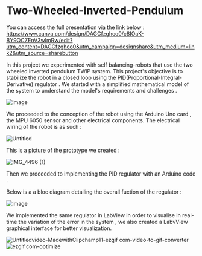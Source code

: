 # Two-Wheeled-Inverted-Pendulum
You can access the full presentation via the link below : 
https://www.canva.com/design/DAGCfzghco0/c8IOaK-BY9OCZEnV3wlmRw/edit?utm_content=DAGCfzghco0&utm_campaign=designshare&utm_medium=link2&utm_source=sharebutton

In this project we experimented with self balancing-robots that use the two wheeled inverted pendulum TWIP system.
This project's objective is to stabilize the robot in a closed loop using the PID(Proportional-Integral-Derivative) regulator .
We started with a simplified mathematical model of the system to understand the model's requirements and challenges .

![image](https://github.com/wesletieya/Two-Wheeled-Inverted-Pendulum/assets/129344878/25d78771-adb8-4bf7-8d77-7d5a8ece0344)

We proceeded to the conception of the robot using the Arduino Uno card , the MPU 6050 sensor and other electrical components.
The electrical wiring of the robot is as such :

![Untitled](https://github.com/wesletieya/Two-Wheeled-Inverted-Pendulum/assets/129344878/79cc8022-d09a-4621-b283-f57ab8a55942)


This is a picture of the prototype we created :

![IMG_4496 (1)](https://github.com/wesletieya/Two-Wheeled-Inverted-Pendulum/assets/129344878/89205eab-e812-41b0-bac6-899f3e63022a)


Then we proceeded to implementing the PID regulator with an Arduino code .

Below is a a bloc diagram detailing the overall fuction of the regulator :

![image](https://github.com/wesletieya/Two-Wheeled-Inverted-Pendulum/assets/129344878/425d979d-162b-46a6-bad7-04ad05f88d53)

We implemented the same regulator in LabView in order to visualise in real-time the variation of the error in the system , we also created a LabvView graphical interface for better visualization.

![Untitledvideo-MadewithClipchamp11-ezgif com-video-to-gif-converter](https://github.com/wesletieya/Two-Wheeled-Inverted-Pendulum/assets/129344878/9a606a80-0385-478b-ac78-10a356bd0bc7)![ezgif com-optimize](https://github.com/wesletieya/Two-Wheeled-Inverted-Pendulum/assets/129344878/0817af25-324d-461f-8878-84a45718c22e)




